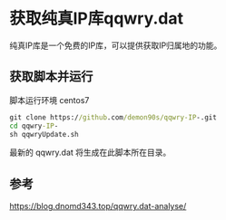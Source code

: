 # 获取纯真IP库qqwry.dat

纯真IP库是一个免费的IP库，可以提供获取IP归属地的功能。

## 获取脚本并运行

脚本运行环境 centos7

```bat
git clone https://github.com/demon90s/qqwry-IP-.git
cd qqwry-IP-
sh qqwryUpdate.sh
```

最新的 qqwry.dat 将生成在此脚本所在目录。

## 参考

https://blog.dnomd343.top/qqwry.dat-analyse/